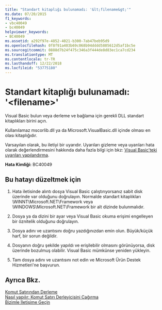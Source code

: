 ```yaml
---
title: "Standart kitaplığı bulunamadı: '&lt;filename&gt;'"
ms.date: 07/20/2015
f1_keywords:
- vbc40049
- bc40049
helpviewer_keywords:
- BC40049
ms.assetid: a292f97e-4852-4021-b300-7ab47beb95d9
ms.openlocfilehash: 0f8f91a403b69c068b94dddd5805612d5af1bc5e
ms.sourcegitcommit: 0888d7b24f475c346a3f444de8d83ec1ca7cd234
ms.translationtype: MT
ms.contentlocale: tr-TR
ms.lasthandoff: 12/22/2018
ms.locfileid: "53775180"
---
```

# <a name="could-not-find-standard-library-ltfilenamegt"></a>Standart kitaplığı bulunamadı: '&lt;filename&gt;'
Visual Basic bulun veya derleme ve bağlama için gerekli DLL standart kitaplıkları birini açın.  
  
 Kullanılamaz mscorlib.dll ya da Microsoft.VisualBasic.dll içinde olması en olası kitaplığıdır.  
  
 Varsayılan olarak, bu iletiyi bir uyarıdır. Uyarıları gizleme veya uyarıları hata olarak değerlendirmesini hakkında daha fazla bilgi için bkz: [Visual Basic'teki uyarıları yapılandırma](/visualstudio/ide/configuring-warnings-in-visual-basic).  
  
 **Hata Kimliği:** BC40049  
  
## <a name="to-correct-this-error"></a>Bu hatayı düzeltmek için  
  
1.  Hata iletisinde alıntı dosya Visual Basic çalıştırıyorsanız sabit disk üzerinde var olduğunu doğrulayın. Normalde standart kitaplıkları \WINNT\Microsoft.NET\Framework veya \WINDOWS\Microsoft.NET\Framework bir alt dizinde bulunmalıdır.  
  
2.  Dosya ya da dizini bir ayar veya Visual Basic okuma erişimi engelleyen bir öznitelik olduğunu doğrulayın.  
  
3.  Dosya adını ve uzantısını doğru yazdığınızdan emin olun. Büyük/küçük harf, bir sorun değildir.  
  
4.  Dosyanın doğru şekilde yapıldı ve erişilebilir olmasını görünüyorsa, disk üzerinde bozulmuş olabilir. Visual Basic mümkünse yeniden yükleyin.  
  
5.  Tam dosya adını ve uzantısını not edin ve Microsoft Ürün Destek Hizmetleri'ne başvurun.  
  
## <a name="see-also"></a>Ayrıca Bkz.  
 [Komut Satırından Derleme](../../visual-basic/reference/command-line-compiler/building-from-the-command-line.md)  
 [Nasıl yapılır: Komut Satırı Derleyicisini Çağırma](../../visual-basic/reference/command-line-compiler/how-to-invoke-the-command-line-compiler.md)  
 [Bizimle İletişime Geçin](/visualstudio/ide/talk-to-us)
